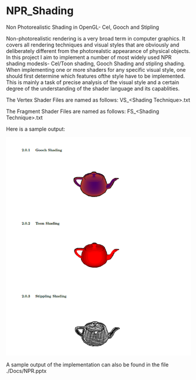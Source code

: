 # NPR_Shading
Non Photorealistic  Shading in OpenGL- Cel, Gooch and Stipling 

Non-photorealistic rendering is a very broad term in computer graphics. It covers all rendering techniques and visual styles that are obviously and deliberately different from the photorealstic appearance of physical objects. In this project I aim to implement a number of most widely used NPR shading modesls- Cel/Toon shading, Gooch Shading and stipling shading. When implementing one or more shaders for any specific visual style, one should first determine which features ofthe style have to be implemented. This is mainly a task of precise analysis of the visual style and a certain degree of the understanding of the shader language and its capablities.

The Vertex Shader Files are named as follows: VS_\<Shading Technique\>.txt
  
The Fragment Shader Files are named as follows: FS_\<Shading Technique\>.txt

Here is a sample output:

![Sample Output](Docs/Teapots.png)

A sample output of the implementation can also be found in the file ./Docs/NPR.pptx
